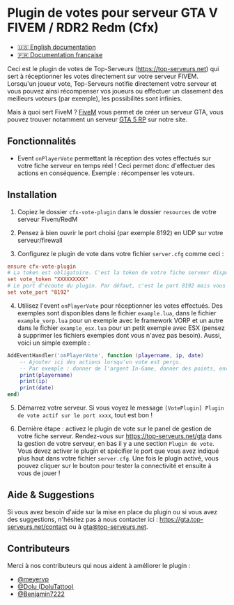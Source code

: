 # Plugin de votes pour serveur GTA V FIVEM / RDR2 Redm (Cfx)

- [:us: English documentation](./README.md)
- [:fr: Documentation française](./README_FR.md)

Ceci est le plugin de votes de Top-Serveurs (https://top-serveurs.net) qui sert à réceptionner les votes directement sur votre serveur FIVEM. Lorsqu'un joueur vote, Top-Serveurs notifie directement votre serveur et vous pouvez ainsi récompenser vos joueurs ou effectuer un clasement des meilleurs voteurs (par exemple), les possibilités sont infinies.

Mais à quoi sert FiveM ? [FiveM](https://top-serveurs.net/gta/type/fivem) vous permet de créer un serveur GTA, vous pouvez trouver notamment un serveur [GTA 5 RP](https://top-serveurs.net/gta/type/roleplay) sur notre site.

## Fonctionnalités

- Event `onPlayerVote` permettant la réception des votes effectués sur votre fiche serveur en temps réel ! Ceci permet donc d'effectuer des actions en conséquence. Exemple : récompenser les voteurs.

## Installation

1. Copiez le dossier `cfx-vote-plugin` dans le dossier `resources` de votre serveur Fivem/RedM

2. Pensez à bien ouvrir le port choisi (par exemple 8192) en UDP sur votre serveur/firewall

3. Configurez le plugin de vote dans votre fichier `server.cfg` comme ceci :

```ini
ensure cfx-vote-plugin
# La token est obligatoire. C'est la token de votre fiche serveur disponible sur votre panel https://gta.top-serveurs.net
set vote_token "XXXXXXXXX"
# Le port d'écoute du plugin. Par défaut, c'est le port 8192 mais vous pouvez spécifier celui que vous voulez. N'oubliez pas de le configurer aussi sur le panel de gestion de votre serveur sur https://gta.top-serveurs.net
set vote_port "8192"
```

4. Utilisez l'event `onPlayerVote` pour réceptionner les votes effectués. Des exemples sont disponibles dans le fichier `example.lua`, dans le fichier `example_vorp.lua` pour un exemple avec le framework VORP et un autre dans le fichier `example_esx.lua` pour un petit exemple avec ESX (pensez à supprimer les fichiers exemples dont vous n'avez pas besoin). Aussi, voici un simple exemple :

```lua
AddEventHandler('onPlayerVote', function (playername, ip, date)
    -- Ajouter ici des actions lorsqu'un vote est perçu.
    -- Par exemple : donner de l'argent In-Game, donner des points, enregistrer en BDD, ...
    print(playername)
    print(ip)
    print(date)
end)
```

5. Démarrez votre serveur. Si vous voyez le message `[VotePlugin] Plugin de vote actif sur le port xxxx`, tout est bon !

6. Dernière étape : activez le plugin de vote sur le panel de gestion de votre fiche serveur. Rendez-vous sur https://top-serveurs.net/gta dans la gestion de votre serveur, en bas il y a une section `Plugin de vote`. Vous devez activer le plugin et spécifier le port que vous avez indiqué plus haut dans votre fichier `server.cfg`. Une fois le plugin activé, vous pouvez cliquer sur le bouton pour tester la connectivité et ensuite à vous de jouer !


## Aide & Suggestions

Si vous avez besoin d'aide sur la mise en place du plugin ou si vous avez des suggestions, n'hésitez pas à nous contacter ici : https://gta.top-serveurs.net/contact ou à gta@top-serveurs.net.

## Contributeurs

Merci à nos contributeurs qui nous aident à améliorer le plugin :
- [@meyervp](https://github.com/meyervp)
- [@Dolu (DoluTattoo)](https://github.com/dolutattoo)
- [@Benjamin7222](https://github.com/Benjamin7222)
